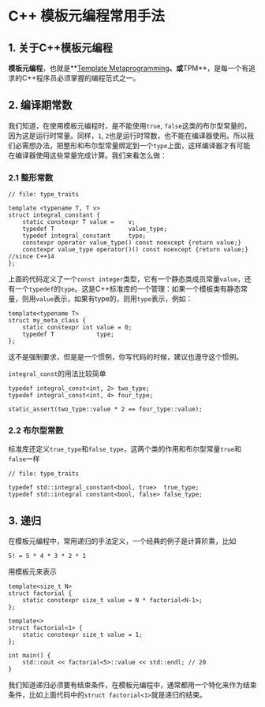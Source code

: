 # C++ 模板元编程常用手法

## 1. 关于C++模板元编程

**模板元编程**，也就是**[Template Metaprogramming](https://en.wikipedia.org/wiki/Template_metaprogramming)**、或**TPM**，是每一个有追求的C++程序员必须掌握的编程范式之一。

## 2. 编译期常数

我们知道，在使用模板元编程时，是不能使用`true`, `false`这类的布尔型常量的，因为这是运行时常量。同样，`1`, `2`也是运行时常数，也不能在编译器使用。所以我们必需想办法，把整形和布尔型常量绑定到一个`type`上面，这样编译器才有可能在编译器使用这些常量完成计算。我们来看怎么做：

### 2.1 整形常数

```
// file: type_traits

template <typename T, T v>
struct integral_constant {
    static constexpr T value =    v;
    typedef T                     value_type;
    typedef integral_constant     type;
    constexpr operator value_type() const noexcept {return value;}
    constexpr value_type operator()() const noexcept {return value;} //since C++14
};
```

上面的代码定义了一个`const integer`类型，它有一个静态类成员常量`value`，还有一个`typedef`的`type`。这是C++标准库的一个管理：如果一个模板类有静态常量，则用`value`表示，如果有type的，则用`type`表示，例如：

```
template<typename T>
struct my_meta_class {
    static constexpr int value = 0;
    typedef T            type;
};
```

这不是强制要求，但是是一个惯例，你写代码的时候，建议也遵守这个惯例。

`integral_const`的用法比较简单

```
typedef integral_const<int, 2> two_type;
typedef integral_const<int, 4> four_type;

static_assert(two_type::value * 2 == four_type::value);
```

### 2.2 布尔型常数

标准库还定义`true_type`和`false_type`，这两个类的作用和布尔型常量`true`和`false`一样

```
// file: type_traits

typedef std::integral_constant<bool, true>  true_type;
typedef std::integral constant<bool, false> false_type;
```

## 3. 递归

在模板元编程中，常用递归的手法定义，一个经典的例子是计算阶乘，比如

```
5! = 5 * 4 * 3 * 2 * 1
```

用模板元来表示

```
template<size_t N>
struct factorial {
    static constexpr size_t value = N * factorial<N-1>;
};

template<>
struct factorial<1> {
    static constexpr size_t value = 1;
};

int main() {
    std::cout << factorial<5>::value << std::endl; // 20
}

```

我们知道递归必须要有结束条件，在模板元编程中，通常都用一个特化来作为结束条件，比如上面代码中的`struct factorial<1>`就是递归的结束。

